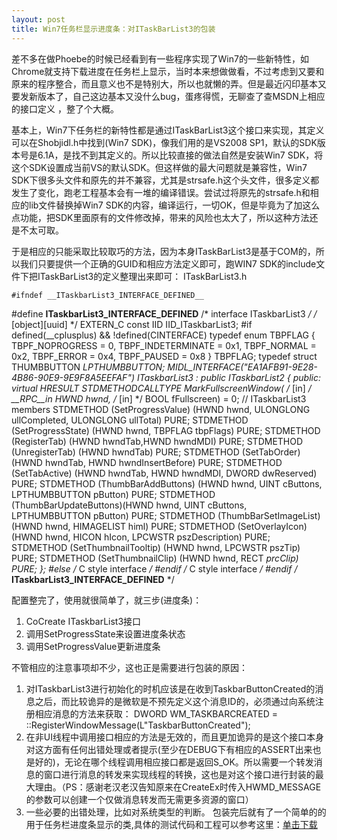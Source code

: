 ```yaml
---
layout: post
title: Win7任务栏显示进度条：对ITaskBarList3的包装
---
```



差不多在做Phoebe的时候已经看到有一些程序实现了Win7的一些新特性，如Chrome就支持下载进度在任务栏上显示，当时本来想做做看，不过考虑到又要和原来的程序整合，而且意义也不是特别大，所以也就懒的弄。但是最近闪印基本又要发新版本了，自己这边基本又没什么bug，蛋疼得慌，无聊查了查MSDN上相应的接口定义 ，整了个大概。

基本上，Win7下任务栏的新特性都是通过ITaskBarList3这个接口来实现，其定义可以在Shobjidl.h中找到(Win7 SDK)，像我们用的是VS2008 SP1，默认的SDK版本号是6.1A，是找不到其定义的。所以比较直接的做法自然是安装Win7 SDK，将这个SDK设置成当前VS的默认SDK。但这样做的最大问题就是兼容性，Win7 SDK下很多头文件和原先的并不兼容，尤其是strsafe.h这个头文件，很多定义都发生了变化，跑老工程基本会有一堆的编译错误。尝试过将原先的strsafe.h和相应的lib文件替换掉Win7 SDK的内容，编译运行，一切OK，但是毕竟为了加这么点功能，把SDK里面原有的文件修改掉，带来的风险也太大了，所以这种方法还是不太可取。

于是相应的只能采取比较取巧的方法，因为本身ITaskBarList3是基于COM的，所以我们只要提供一个正确的GUID和相应方法定义即可，跑WIN7 SDK的include文件下把ITaskBarList3的定义整理出来即可：
ITaskBarList3.h

    #ifndef __ITaskbarList3_INTERFACE_DEFINED__
#define __ITaskbarList3_INTERFACE_DEFINED__
/* interface ITaskbarList3 */
/* [object][uuid] */
EXTERN_C const IID IID_ITaskbarList3;
#if defined(__cplusplus) && !defined(CINTERFACE)
typedef
enum TBPFLAG
{   
TBPF_NOPROGRESS    = 0,
TBPF_INDETERMINATE    = 0x1,
TBPF_NORMAL    = 0x2,
TBPF_ERROR    = 0x4,
TBPF_PAUSED    = 0x8
} TBPFLAG;
typedef struct THUMBBUTTON *LPTHUMBBUTTON;
MIDL_INTERFACE("EA1AFB91-9E28-4B86-90E9-9E9F8A5EEFAF")
ITaskbarList3 : public ITaskbarList2
{
public:
virtual HRESULT STDMETHODCALLTYPE MarkFullscreenWindow(
/* [in] */ __RPC__in HWND hwnd,
/* [in] */ BOOL fFullscreen) = 0;
// ITaskbarList3 members
STDMETHOD (SetProgressValue)     (HWND hwnd, ULONGLONG ullCompleted, ULONGLONG ullTotal) PURE;
STDMETHOD (SetProgressState)     (HWND hwnd, TBPFLAG tbpFlags) PURE;
STDMETHOD (RegisterTab)          (HWND hwndTab,HWND hwndMDI) PURE;
STDMETHOD (UnregisterTab)        (HWND hwndTab) PURE;
STDMETHOD (SetTabOrder)          (HWND hwndTab, HWND hwndInsertBefore) PURE;
STDMETHOD (SetTabActive)         (HWND hwndTab, HWND hwndMDI, DWORD dwReserved) PURE;
STDMETHOD (ThumbBarAddButtons)   (HWND hwnd, UINT cButtons, LPTHUMBBUTTON pButton) PURE;
STDMETHOD (ThumbBarUpdateButtons)(HWND hwnd, UINT cButtons, LPTHUMBBUTTON pButton) PURE;
STDMETHOD (ThumbBarSetImageList) (HWND hwnd, HIMAGELIST himl) PURE;
STDMETHOD (SetOverlayIcon)       (HWND hwnd, HICON hIcon, LPCWSTR pszDescription) PURE;
STDMETHOD (SetThumbnailTooltip)  (HWND hwnd, LPCWSTR pszTip) PURE;
STDMETHOD (SetThumbnailClip)     (HWND hwnd, RECT *prcClip) PURE;
};
#else     /* C style interface */
#endif     /* C style interface */
#endif     /* __ITaskbarList3_INTERFACE_DEFINED__ */

配置整完了，使用就很简单了，就三步(进度条)：

 1. CoCreate ITaskbarList3接口
 2. 调用SetProgressState来设置进度条状态
 3. 调用SetProgressValue更新进度条

不管相应的注意事项却不少，这也正是需要进行包装的原因：

 1. 对ITaskbarList3进行初始化的时机应该是在收到TaskbarButtonCreated的消息之后，而比较诡异的是微软是不预先定义这个消息ID的，必须通过向系统注册相应消息的方法来获取：
DWORD WM_TASKBARCREATED = ::RegisterWindowMessage(L"TaskbarButtonCreated");
 2. 在非UI线程中调用接口相应的方法是无效的，而且更加诡异的是这个接口本身对这方面有任何出错处理或者提示(至少在DEBUG下有相应的ASSERT出来也是好的)，无论在哪个线程调用相应接口都是返回S_OK。所以需要一个转发消息的窗口进行消息的转发来实现线程的转换，这也是对这个接口进行封装的最大理由。（PS：感谢老汉老汉告知原来在CreateEx时传入HWMD_MESSAGE的参数可以创建一个仅做消息转发而无需更多资源的窗口）
 3. 一些必要的出错处理，比如对系统类型的判断。
包装完后就有了一个简单的的用于任务栏进度条显示的类,具体的测试代码和工程可以参考这里：[单击下载][1]

[1]:http://amaoproject.googlecode.com/files/ProgressTaskBar.7z